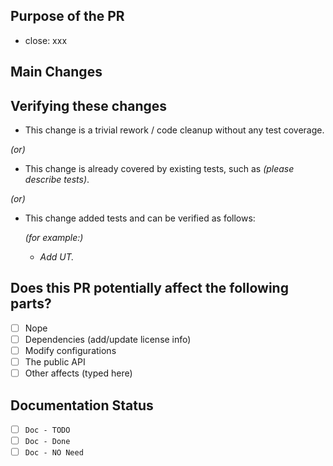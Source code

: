 <!-- 
  Thank you very much for contributing to Apache HugeGraph, we are happy that you want to help us improve it!

  Here are some tips for you:
    1. If this is your first time, please read the [contributing guidelines](https://github.com/apache/hugegraph/blob/master/CONTRIBUTING.md)

    2. If a PR will fix/close a issue, type the message "close xxx" (xxx is the link of related issue) in the content, github will auto link it (Required)

    3. Name the PR title in "Google Commit Format", start with "feat | fix | perf | refactor | doc | chore", 
      such like: "feat(core): support the PageRank algorithm" or "fix: wrong break in the compute loop" (module is optional)
      skip it if you are unsure about which is the best component.

    4. One PR address one issue, better not to mix up multiple issues.

    5. Put an `x` in the `[ ]` to mark the item as CHECKED. `[x]` (or click it directly after published)
-->

## Purpose of the PR

- close: xxx  <!-- or use "fix: xxx", "xxx" is the link of related issue -->

<!--
Please explain more context in this section, clarify why the changes are needed. 
For example:
- If you propose a new API, clarify the use case for a new API.
- If you fix a bug, you can clarify why it is a bug, and should associated with a #issue_number
-->

## Main Changes

<!-- Please clarify what changes you are proposing. The purpose of this section is to outline the changes and how this PR fixes the issue. These change logs are helpful for better ant faster reviews.)

For example:

- If you introduce a new feature, please show detailed design here or add the link of design documentation.
- If you refactor some codes with changing classes, showing the class hierarchy will help reviewers.
- If there is a discussion in the mailing list, please add the link. -->

## Verifying these changes

<!-- Please pick either of the following options -->

- This change is a trivial rework / code cleanup without any test coverage.

*(or)*

- This change is already covered by existing tests, such as *(please describe tests)*.

*(or)*

- This change added tests and can be verified as follows:
  
  *(for example:)*
  - *Add UT.*


## Does this PR potentially affect the following parts?

<!-- DO NOT REMOVE THIS SECTION. CHECK THE PROPER BOX ONLY. -->

- [ ]  Nope
- [ ]  Dependencies (add/update license info) <!-- Don't forget to add/update the info in "LICENSE" & "NOTICE" files (both in root & dist module) -->
- [ ]  Modify configurations
- [ ]  The public API
- [ ]  Other affects (typed here)

## Documentation Status

<!-- DO NOT REMOVE THIS SECTION. CHECK THE PROPER BOX ONLY. -->

- [ ]  `Doc - TODO` <!-- Your PR changes impact docs and you will update later -->
- [ ]  `Doc - Done` <!-- Related docs have been already added or updated -->
- [ ]  `Doc - NO Need` <!-- Your PR changes don't impact/need docs -->
